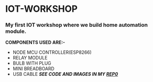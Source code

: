 # IOT-WORKSHOP
### My first IOT workshop where we build home automation module.

**COMPONENTS USED ARE:-**
- NODE MCU CONTROLLER(ESP8266)
- RELAY MODULE
- BULB WITH PLUG
- MINI BREADBOARD
- USB CABLE
***SEE CODE AND IMAGES IN MY [REP0](https://github.com/dharanidhar-uzrnqn/IOT-WORKSHOP)***
